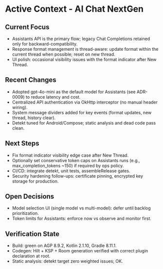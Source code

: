 # Active Context - AI Chat NextGen

## Current Focus
- Assistants API is the primary flow; legacy Chat Completions retained only for backward-compatibility.
- Response format management is thread-aware: update format within the current thread when possible; reset on new thread.
- UI polish: occasional visibility issues with the format indicator after New Thread.

## Recent Changes
- Adopted gpt-4o-mini as the default model for Assistants (see ADR-0009) to reduce latency and cost.
- Centralized API authentication via OkHttp interceptor (no manual header wiring).
- System message dividers added for key events (format updates, new thread, history clear).
- Detekt tuned for Android/Compose; static analysis and dead code pass clean.

## Next Steps
- Fix format indicator visibility edge case after New Thread.
- Optionally set conservative token caps on Assistants runs (e.g., max_completion_tokens ~150) if required by ops policy.
- CI/CD: integrate detekt, unit tests, assembleRelease gates.
- Security hardening follow-ups: certificate pinning, encrypted key storage for production.

## Open Decisions
- Model selection UI (single model vs multi-model): defer until backlog prioritization.
- Token limits for Assistants: enforce now vs observe and monitor first.

## Verification State
- Build: green on AGP 8.9.2, Kotlin 2.1.10, Gradle 8.11.1.
- Codegen: Hilt + KSP + Room generation verified with correct plugin declaration at root.
- Static analysis: detekt target zero weighted issues; OK.



